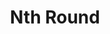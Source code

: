 ---
facebook: https://facebook.com/nthround
logohandle: nthround
sort: nthround
title: Nth Round
twitter: https://x.com/NthRound
website: https://www.nthround.com/
---